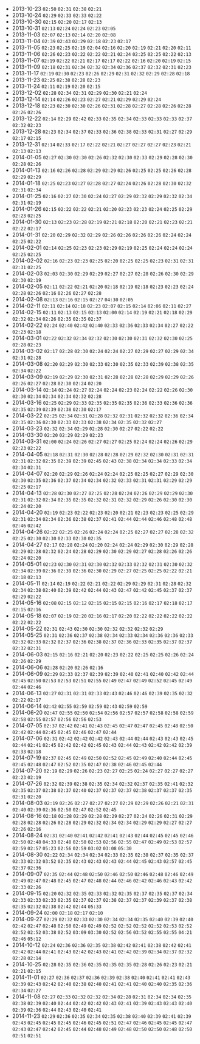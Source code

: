 - 2013-10-23 `02:50` `02:31` `02:38` `02:21`
- 2013-10-24 `02:29` `02:33` `02:33` `02:22`
- 2013-10-30 `02:15` `02:20` `02:17` `02:13`
- 2013-10-31 `02:13` `02:24` `02:24` `02:23` `02:05`
- 2013-11-03 `02:07` `02:13` `02:14` `02:20` `02:08`
- 2013-11-04 `02:39` `02:43` `02:29` `02:18` `02:23` `02:17`
- 2013-11-05 `02:23` `02:25` `02:19` `02:04` `02:16` `02:20` `02:19` `02:21` `02:20` `02:11`
- 2013-11-06 `02:26` `02:23` `02:22` `02:22` `02:21` `02:24` `02:25` `02:25` `02:22` `02:13`
- 2013-11-07 `02:19` `02:22` `02:21` `02:17` `02:17` `02:22` `02:16` `02:20` `02:19` `02:15`
- 2013-11-09 `02:18` `02:31` `02:34` `02:32` `02:34` `02:36` `02:37` `02:32` `02:31` `02:23`
- 2013-11-17 `02:19` `02:30` `02:23` `02:26` `02:29` `02:31` `02:32` `02:29` `02:28` `02:18`
- 2013-11-23 `02:25` `02:38` `02:28` `02:23`
- 2013-11-24 `02:11` `02:19` `02:20` `02:15`
- 2013-12-02 `02:28` `02:34` `02:31` `02:29` `02:30` `02:21` `02:24`
- 2013-12-14 `02:14` `02:26` `02:23` `02:27` `02:21` `02:29` `02:29` `02:24`
- 2013-12-18 `02:23` `02:30` `02:30` `02:26` `02:31` `02:28` `02:27` `02:28` `02:26` `02:28` `02:26` `02:26`
- 2013-12-22 `02:14` `02:29` `02:42` `02:33` `02:35` `02:34` `02:33` `02:33` `02:33` `02:37` `02:32` `02:23`
- 2013-12-28 `02:23` `02:34` `02:37` `02:33` `02:36` `02:38` `02:33` `02:31` `02:27` `02:29` `02:17` `02:15`
- 2013-12-31 `02:14` `02:33` `02:17` `02:22` `02:21` `02:27` `02:27` `02:27` `02:23` `02:21` `02:13` `02:13`
- 2014-01-05 `02:27` `02:30` `02:30` `02:26` `02:32` `02:30` `02:33` `02:29` `02:28` `02:30` `02:28` `02:26`
- 2014-01-13 `02:16` `02:26` `02:28` `02:29` `02:29` `02:26` `02:25` `02:25` `02:26` `02:28` `02:29` `02:29`
- 2014-01-18 `02:25` `02:23` `02:27` `02:28` `02:27` `02:24` `02:26` `02:28` `02:30` `02:32` `02:31` `02:34`
- 2014-01-25 `02:16` `02:27` `02:30` `02:24` `02:27` `02:29` `02:32` `02:29` `02:32` `02:34` `02:31` `02:19`
- 2014-01-26 `02:15` `02:22` `02:22` `02:21` `02:20` `02:23` `02:23` `02:24` `02:25` `02:29` `02:23` `02:25`
- 2014-01-30 `02:13` `02:23` `02:28` `02:19` `02:21` `02:18` `02:20` `02:21` `02:23` `02:21` `02:22` `02:17`
- 2014-01-31 `02:20` `02:29` `02:32` `02:29` `02:26` `02:26` `02:26` `02:26` `02:24` `02:24` `02:25` `02:22`
- 2014-02-01 `02:14` `02:25` `02:23` `02:23` `02:29` `02:19` `02:25` `02:24` `02:24` `02:24` `02:25` `02:25`
- 2014-02-02 `02:16` `02:23` `02:23` `02:25` `02:20` `02:25` `02:25` `02:23` `02:31` `02:31` `02:31` `02:25`
- 2014-02-03 `02:03` `02:30` `02:29` `02:29` `02:27` `02:27` `02:28` `02:26` `02:30` `02:29` `02:30` `02:19`
- 2014-02-05 `02:11` `02:22` `02:21` `02:20` `02:18` `02:19` `02:18` `02:23` `02:23` `02:24` `02:28` `02:26` `02:16` `02:26` `02:27` `02:28`
- 2014-02-08 `02:13` `02:16` `02:15` `02:27` `04:30` `02:05`
- 2014-02-11 `02:11` `02:14` `02:18` `02:23` `02:07` `02:15` `02:14` `02:06` `02:11` `02:27`
- 2014-02-15 `02:11` `02:13` `02:15` `02:13` `02:00` `02:14` `02:19` `02:21` `02:18` `02:29` `02:32` `02:34` `02:26` `02:35` `02:35` `02:37`
- 2014-02-22 `02:24` `02:40` `02:42` `02:40` `02:33` `02:36` `02:33` `02:34` `02:27` `02:22` `02:23` `02:18`
- 2014-03-01 `02:22` `02:32` `02:34` `02:32` `02:30` `02:30` `02:31` `02:32` `02:30` `02:25` `02:28` `02:23`
- 2014-03-02 `02:17` `02:28` `02:30` `02:24` `02:24` `02:27` `02:29` `02:27` `02:29` `02:34` `02:31` `02:28`
- 2014-03-08 `02:20` `02:29` `02:30` `02:33` `02:30` `02:35` `02:33` `02:39` `02:38` `02:35` `02:34` `02:22`
- 2014-03-09 `02:19` `02:29` `02:30` `02:31` `02:28` `02:28` `02:28` `02:29` `02:29` `02:26` `02:26` `02:27` `02:28` `02:30` `02:24` `02:20`
- 2014-03-14 `02:14` `02:24` `02:27` `02:24` `02:24` `02:23` `02:24` `02:22` `02:26` `02:30` `02:30` `02:34` `02:34` `02:34` `02:32` `02:28`
- 2014-03-16 `02:25` `02:29` `02:33` `02:35` `02:35` `02:35` `02:36` `02:33` `02:36` `02:36` `02:35` `02:39` `02:39` `02:38` `02:30` `02:17`
- 2014-03-22 `02:25` `02:34` `02:31` `02:28` `02:32` `02:31` `02:32` `02:32` `02:36` `02:34` `02:35` `02:36` `02:30` `02:33` `02:33` `02:38` `02:34` `02:35` `02:32` `02:27`
- 2014-03-23 `02:32` `02:34` `02:29` `02:28` `02:30` `02:27` `02:22` `02:22`
- 2014-03-30 `02:20` `02:29` `02:29` `02:23`
- 2014-03-31 `02:00` `02:24` `02:26` `02:27` `02:27` `02:25` `02:24` `02:24` `02:26` `02:29` `02:23` `02:22`
- 2014-04-05 `02:18` `02:31` `02:30` `02:28` `02:28` `02:29` `02:32` `02:30` `02:31` `02:31` `02:31` `02:32` `02:35` `02:39` `02:39` `02:45` `02:43` `02:38` `02:34` `02:34` `02:33` `02:34` `02:34` `02:31`
- 2014-04-07 `02:20` `02:29` `02:26` `02:24` `02:24` `02:25` `02:25` `02:27` `02:29` `02:30` `02:30` `02:35` `02:36` `02:37` `02:34` `02:34` `02:32` `02:33` `02:31` `02:31` `02:29` `02:29` `02:25` `02:17`
- 2014-04-13 `02:28` `02:30` `02:27` `02:25` `02:28` `02:24` `02:26` `02:29` `02:29` `02:30` `02:31` `02:32` `02:34` `02:35` `02:35` `02:32` `02:31` `02:32` `02:29` `02:26` `02:30` `02:30` `02:24` `02:20`
- 2014-04-20 `02:19` `02:23` `02:22` `02:23` `02:20` `02:21` `02:23` `02:23` `02:25` `02:29` `02:31` `02:34` `02:34` `02:36` `02:38` `02:37` `02:41` `02:44` `02:44` `02:46` `02:48` `02:48` `02:46` `02:42`
- 2014-04-26 `02:22` `02:25` `02:26` `02:24` `02:24` `02:25` `02:27` `02:27` `02:28` `02:32` `02:25` `02:30` `02:30` `02:33` `02:30` `02:35` 
- 2014-04-27 `02:17` `02:28` `02:24` `02:20` `02:24` `02:24` `02:29` `02:30` `02:29` `02:28` `02:29` `02:28` `02:32` `02:24` `02:28` `02:29` `02:30` `02:29` `02:27` `02:28` `02:26` `02:26` `02:24` `02:20`
- 2014-05-01 `02:23` `02:30` `02:31` `02:30` `02:32` `02:33` `02:32` `02:31` `02:30` `02:32` `02:34` `02:39` `02:36` `02:39` `02:36` `02:30` `02:29` `02:27` `02:25` `02:25` `02:22` `02:21` `02:18` `02:13`
- 2014-05-11 `02:14` `02:19` `02:22` `02:21` `02:22` `02:29` `02:29` `02:31` `02:28` `02:32` `02:34` `02:38` `02:40` `02:39` `02:42` `02:44` `02:43` `02:47` `02:42` `02:45` `02:37` `02:37` `02:29` `02:22`
- 2014-05-16 `02:08` `02:15` `02:12` `02:15` `02:15` `02:15` `02:16` `02:17` `02:18` `02:17` `02:15` `02:16`
- 2014-05-18 `02:07` `02:19` `02:20` `02:16` `02:17` `02:20` `02:22` `02:22` `02:22` `02:22` `02:22` `02:22`
- 2014-05-22 `02:31` `02:43` `02:30` `02:30` `02:32` `02:32` `02:32` `02:29` 
- 2014-05-25 `02:31` `02:36` `02:37` `02:38` `02:34` `02:33` `02:34` `02:36` `02:36` `02:33` `02:32` `02:33` `02:32` `02:37` `02:36` `02:38` `02:37` `02:36` `02:33` `02:35` `02:37` `02:37` `02:32` `02:31`
- 2014-06-03 `02:15` `02:16` `02:21` `02:20` `02:23` `02:22` `02:25` `02:25` `02:26` `02:24` `02:26` `02:29`
- 2014-06-06 `02:28` `02:20` `02:26` `02:16`
- 2014-06-09 `02:29` `02:33` `02:37` `02:39` `02:39` `02:40` `02:41` `02:40` `02:42` `02:44` `02:45` `02:50` `02:53` `02:53` `02:51` `02:55` `02:49` `02:47` `02:49` `02:52` `02:45` `02:49` `02:44` `02:46`
- 2014-06-13 `02:27` `02:31` `02:31` `02:33` `02:43` `02:46` `02:46` `02:39` `02:35` `02:32` `02:22` `02:17`
- 2014-06-14 `02:42` `02:55` `02:59` `02:59` `02:43` `02:59` `02:59`
- 2014-06-20 `02:47` `02:55` `02:50` `02:54` `02:56` `02:57` `02:57` `02:58` `02:58` `02:59` `02:58` `02:55` `02:57` `02:56` `02:56` `02:53`
- 2014-07-05 `02:37` `02:42` `02:41` `02:43` `02:45` `02:47` `02:47` `02:45` `02:48` `02:50` `02:42` `02:44` `02:45` `02:45` `02:46` `02:47` `02:44`
- 2014-07-06 `02:31` `02:42` `02:42` `02:42` `02:43` `02:44` `02:44` `02:43` `02:43` `02:45` `02:44` `02:41` `02:45` `02:42` `02:42` `02:45` `02:43` `02:44` `02:43` `02:42` `02:42` `02:39` `02:33` `02:18`
- 2014-07-19 `02:37` `02:45` `02:49` `02:50` `02:52` `02:45` `02:49` `02:40` `02:44` `02:45` `02:45` `02:48` `02:47` `02:52` `02:35` `02:47` `02:38` `02:46` `02:45` `02:44`
- 2014-07-20 `02:19` `02:29` `02:26` `02:23` `02:27` `02:25` `02:24` `02:27` `02:27` `02:27` `02:23` `02:19`
- 2014-07-26 `02:32` `02:39` `02:38` `02:35` `02:34` `02:32` `02:37` `02:35` `02:41` `02:32` `02:35` `02:37` `02:38` `02:37` `02:40` `02:37` `02:37` `02:37` `02:38` `02:37` `02:37` `02:35` `02:31` `02:20`
- 2014-08-03 `02:19` `02:26` `02:27` `02:27` `02:27` `02:29` `02:29` `02:26` `02:21` `02:31` `02:40` `02:39` `02:36` `02:50` `02:47` `02:52` `02:45`
- 2014-08-16 `02:18` `02:28` `02:29` `02:28` `02:29` `02:27` `02:24` `02:26` `02:31` `02:29` `02:28` `02:28` `02:26` `02:28` `02:29` `02:32` `02:34` `02:34` `02:29` `02:29` `02:27` `02:27` `02:26` `02:16`
- 2014-08-24 `02:31` `02:40` `02:41` `02:42` `02:41` `02:43` `02:44` `02:45` `02:45` `02:46` `02:50` `02:48` `04:33` `02:48` `02:50` `02:53` `02:56` `02:55` `02:47` `02:49` `02:53` `02:57` `02:59` `02:57` `05:23` `02:56` `02:59` `03:02` `03:08` `05:30`
- 2014-08-30 `02:22` `02:34` `02:34` `02:34` `02:33` `02:35` `02:38` `02:37` `02:35` `02:37` `02:33` `02:32` `03:52` `02:35` `02:43` `02:43` `02:43` `02:44` `02:45` `02:43` `02:57` `02:45` `02:37` `02:36`
- 2014-09-07 `02:35` `02:44` `02:48` `02:50` `02:46` `02:50` `02:46` `02:48` `02:46` `02:49` `02:49` `02:47` `02:48` `02:45` `02:47` `02:48` `02:44` `02:46` `02:42` `02:46` `02:43` `02:42` `02:33` `02:26`
- 2014-09-15 `02:20` `02:32` `02:35` `02:33` `02:32` `02:35` `02:37` `02:35` `02:37` `02:34` `02:33` `02:33` `02:33` `02:35` `02:37` `02:37` `02:38` `02:37` `02:37` `02:39` `02:37` `02:38` `02:35` `02:32` `02:38` `02:42` `02:44` `05:33`
- 2014-09-24 `02:00` `02:18` `02:17` `02:10`
- 2014-09-27 `02:29` `02:32` `02:33` `02:30` `02:34` `02:34` `02:35` `02:40` `02:39` `02:40` `02:42` `02:47` `02:48` `02:50` `02:49` `02:49` `02:52` `02:52` `02:52` `02:52` `02:53` `02:52` `02:52` `02:52` `03:38` `02:52` `03:09` `03:30` `02:52` `02:56` `03:52` `02:55` `02:55` `04:21` `02:46` `05:12`
- 2014-10-12 `02:24` `02:36` `02:36` `02:35` `02:38` `02:42` `02:41` `02:38` `02:42` `02:41` `02:42` `02:44` `02:41` `02:43` `02:42` `02:43` `02:41` `02:42` `02:39` `02:34` `02:37` `02:32` `02:28` `02:14`
- 2014-10-25 `02:28` `02:35` `02:36` `02:35` `02:35` `02:35` `02:28` `02:26` `02:23` `02:21` `02:21` `02:15`
- 2014-11-01 `02:27` `02:36` `02:37` `02:36` `02:39` `02:38` `02:40` `02:41` `02:41` `02:43` `02:39` `02:43` `02:42` `02:40` `02:38` `02:40` `02:41` `02:41` `02:40` `02:40` `02:35` `02:36` `02:34` `02:27`
- 2014-11-08 `02:27` `02:33` `02:32` `02:32` `02:34` `02:28` `02:31` `02:34` `02:34` `02:35` `02:38` `02:39` `02:40` `02:44` `02:42` `02:42` `02:43` `02:41` `02:39` `02:43` `02:43` `02:40` `02:39` `02:36` `02:44` `02:43` `02:40` `02:41`
- 2014-11-23 `02:29` `02:36` `02:35` `02:34` `02:35` `02:38` `02:40` `02:39` `02:41` `02:39` `02:43` `02:45` `02:45` `02:45` `02:46` `02:45` `02:51` `02:47` `02:46` `02:45` `02:45` `02:47` `02:43` `02:47` `02:42` `02:45` `02:44` `02:48` `02:49` `02:48` `02:50` `02:50` `02:48` `02:50` `02:51` `02:51`
